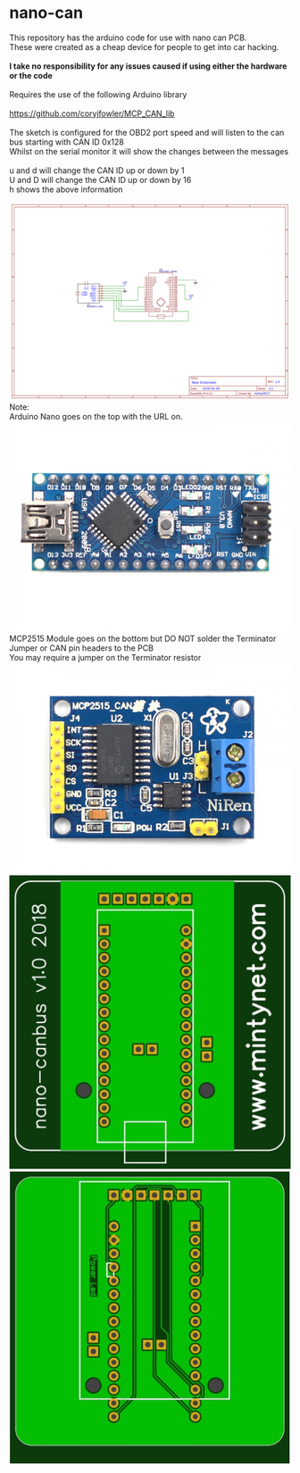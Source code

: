 # nano-can
This repository has the arduino code for use with nano can PCB.
<br>These were created as a cheap device for people to get into car hacking.
<br><br><b>I take no responsibility for any issues caused if using either the hardware or the code</b>
<br><br>Requires the use of the following Arduino library
<br><br>https://github.com/coryjfowler/MCP_CAN_lib
<br><br>The sketch is configured for the OBD2 port speed and will listen to the can bus starting with CAN ID 0x128
<br>Whilst on the serial monitor it will show the changes between the messages
<br><br>u and d will change the CAN ID up or down by 1
<br>U and D will change the CAN ID up or down by 16
<br>h shows the above information

![PCB Schematic](Schematic_nano-can-pcb.png)
Note:
<br>Arduino Nano goes on the top with the URL on.
![Arduino Nano](arduino-nano.jpg)
<br>MCP2515 Module goes on the bottom but DO NOT solder the Terminator Jumper or CAN pin headers to the PCB
<br>You may require a jumper on the Terminator resistor
![MCP2515](mcp2515.jpg)
![PCB TOP](top-gerber.JPG)
![PCB BOTTOM](bottom-gerber.JPG)